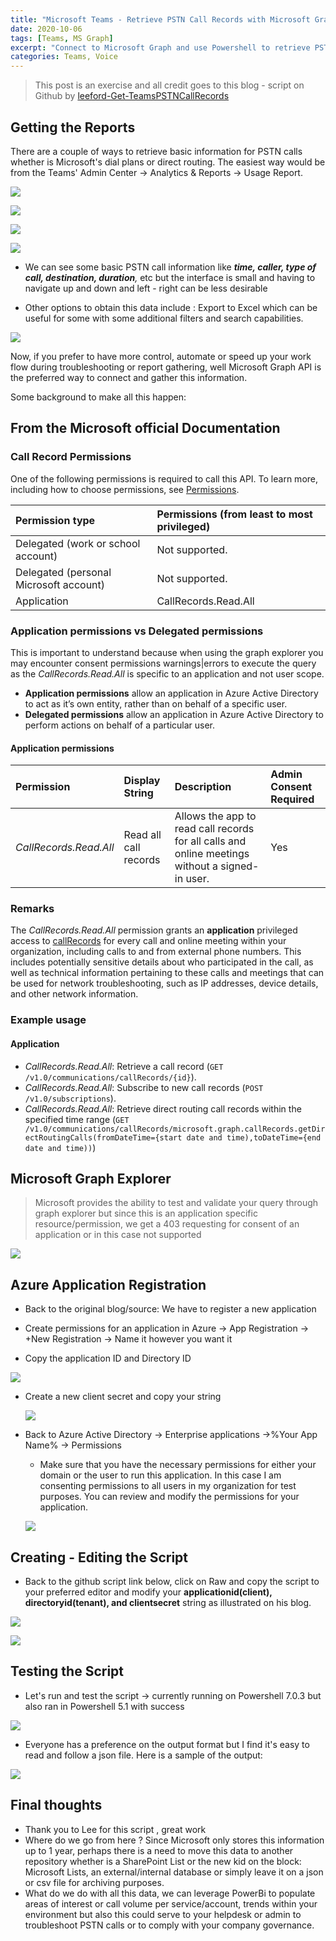 ```yaml
---
title: "Microsoft Teams - Retrieve PSTN Call Records with Microsoft Graph"
date: 2020-10-06
tags: [Teams, MS Graph]
excerpt: "Connect to Microsoft Graph and use Powershell to retrieve PSTN and Direct Routing Call Records"
categories: Teams, Voice
---
```


> This post is an exercise and all credit goes to this blog - script on Github by  [leeford-Get-TeamsPSTNCallRecords](https://github.com/leeford/Get-TeamsPSTNCallRecords)


## Getting the Reports

There are a couple of ways to retrieve basic information for PSTN calls whether is Microsoft's dial plans or direct routing. The easiest way would be from the Teams' Admin Center -> Analytics & Reports -> Usage Report.



![](images/TeamsAdminCenterAnalytics-Reports.png)



![](images/UsagePSTNReport.png)

![](images/UsageMetrics2.png)



![](images/UsageMetrics3.png)





- We can see some basic PSTN call information like ***time, caller, type of call, destination, duration**,* etc but the interface is small and having to navigate up and down and left - right can be  less desirable

- Other options to obtain this data include : Export to Excel which can be useful for some with some additional filters and search capabilities.

![](images/Export-Filter.png)

Now, if you prefer to have more control, automate or speed up your work flow during troubleshooting or report gathering, well Microsoft Graph API is the preferred way to connect and gather this information.

Some background to make all this happen:



## From the Microsoft official Documentation

### Call Record Permissions

One of the following permissions is required to call this API. To learn more, including how to choose permissions, see [Permissions](https://docs.microsoft.com/en-us/graph/permissions-reference).

| Permission type                        | Permissions (from least to most privileged) |
| :------------------------------------- | :------------------------------------------ |
| Delegated (work or school account)     | Not supported.                              |
| Delegated (personal Microsoft account) | Not supported.                              |
| Application                            | CallRecords.Read.All                        |

### Application permissions vs Delegated permissions

This is important to understand because when using the graph explorer you may encounter consent permissions warnings|errors to execute the query as the *CallRecords.Read.All* is specific to an application and not user scope.

- **Application permissions** allow an application in Azure Active Directory to act as it’s own entity, rather than on behalf of a specific user.
- **Delegated permissions** allow an application in Azure Active Directory to perform actions on behalf of a particular user.



#### Application permissions

| Permission             | Display String        | Description                                                  | Admin Consent Required |
| :--------------------- | :-------------------- | :----------------------------------------------------------- | :--------------------- |
| *CallRecords.Read.All* | Read all call records | Allows the app to read call records for all calls and online meetings without a signed-in user. | Yes                    |

### Remarks

The *CallRecords.Read.All* permission grants an **application** privileged access to [callRecords](https://docs.microsoft.com/en-us/graph/api/resources/callrecords-callrecord) for every call and online meeting within your organization, including calls to and from external phone numbers. This includes potentially sensitive details about who participated in the call, as well as technical information pertaining to these calls and meetings that can be used for network troubleshooting, such as IP addresses, device details, and other network information.

### Example usage

#### Application

- *CallRecords.Read.All*: Retrieve a call record (`GET /v1.0/communications/callRecords/{id}`).
- *CallRecords.Read.All*: Subscribe to new call records (`POST /v1.0/subscriptions`).
- *CallRecords.Read.All*: Retrieve direct routing call records within the specified time range (`GET /v1.0/communications/callRecords/microsoft.graph.callRecords.getDirectRoutingCalls(fromDateTime={start date and time),toDateTime={end date and time))`)

## Microsoft Graph Explorer

> Microsoft provides the ability to test and validate your query through graph explorer but since this is an application specific resource/permission, we get a 403 requesting for consent of an application or in this case not supported



![](images/2020-10-06-Graph%20Explorer%20-CallRecords.png)



## Azure Application Registration

- Back to the original blog/source: We have to register a new application

- Create permissions for an application in Azure -> App Registration -> +New Registration -> Name it however you want it
- Copy the application ID and Directory ID



![](images/Azure-NewAppRegistration.png)



- Create a new client secret and copy your string



  ![](images/Azure-AppCertificateandSecrets.png)



- Back to Azure Active Directory -> Enterprise applications ->%Your App Name% -> Permissions
  - Make sure that you have the necessary permissions for either your domain or the user to run this application. In this case I am consenting permissions to all users in my organization for test purposes. You can review  and modify the permissions for your application.



  ![](images/Azure-AppPermissions.png)


## Creating - Editing the Script

- Back to the github script link below, click on Raw and copy the script to your preferred editor and modify your **applicationid(client), directoryid(tenant), and clientsecret** string as illustrated on his blog.

  [Get-TeamsPSTNCallRecords]: https://github.com/leeford/Get-TeamsPSTNCallRecords/blob/master/Get-TeamsPSTNCallRecords.ps1



![](images/Github-RawScript.png)



![](images/GetPSTNAdaptedScript.png)


## Testing the Script

- Let's run and test the script -> currently running on Powershell 7.0.3 but also ran in Powershell 5.1 with success



![](images/GetPSTNRunningScript.png)





- Everyone has a preference on the output format but I find it's easy to read and follow a json file. Here is a sample of the output:

![](images/OutputJson.png)



## Final thoughts
  - Thank you to Lee for this script , great work
  - Where do we go from here ? Since Microsoft only stores  this information up to 1 year, perhaps there is a need to move this data to another repository whether is a SharePoint List or  the new kid on the block: Microsoft Lists, an external/internal database or simply leave it on a json or csv file for archiving purposes.
  - What do we do with all this data, we can leverage PowerBi to populate areas of interest or call volume per service/account, trends within your environment but also this could serve to your helpdesk or admin to troubleshoot PSTN calls or to comply with your company governance.